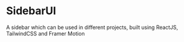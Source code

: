 # SidebarUI

A sidebar which can be used in different projects, built using ReactJS, TailwindCSS and Framer Motion
